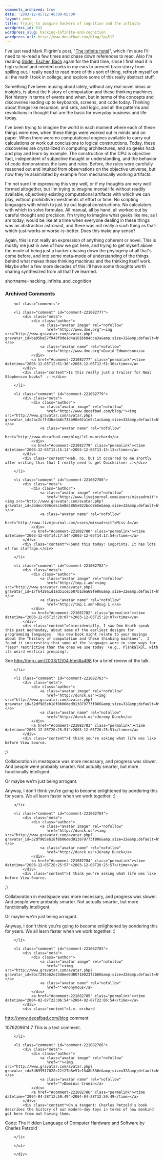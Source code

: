 ```yaml
---
comments_archived: true
date: '2003-12-05T12:40:00-05:00'
layout: post
title: Trying to imagine hackers of cognition and the infinite
wordpress_id: 512
wordpress_slug: hacking-infinite-and-cognition
wordpress_url: http://www.decafbad.com/blog/?p=512
---
```

<p>
I've just read Mark Pilgrim's post, "<a href="http://diveintomark.org/archives/2003/12/04/infinite-hotel">The infinite hotel</a>", which I'm sure I'll need to re-read a few times and chase down references to read.  Also I'm reading <a href="http://www.amazon.com/exec/obidos/tg/detail/-/0465026567/qid=1070644457/0xdecafbad-20">G&#246;del, Escher, Bach</a> again for the third time, since I first read it in high school and needed corks in my ears to prevent brain slurry from spilling out.  I really need to read more of this sort of thing, refresh myself on all the math I took in college, and explore some of this really abstract stuff.
</p>
<p>
Something I've been musing about lately, without any real novel ideas or insights, is about the history of computation and these thinking machines.  Not history in terms of events and when, but in terms of the concepts and discoveries leading up to keyboards, screens, and code today.  Thinking about things like recursion, and sets, and logic, and all the patterns and revolutions in thought that are the basis for everyday business and life today.
</p>
<p>
I've been trying to imagine the world in each moment where each of these things were new, when these things were worked out in minds and on paper.  When there were no computational engines available to carry out calculations or work out conclusions to logical constructions.  
Today, these discoveries are crystallized in computing architectures, and so geeks hack and play and learn by example.  The construction of the CPU is objective fact, independent of subjective thought or understanding, and the behavior of code demonstrates the laws and rules.  Before, the rules were carefully reasoned out and intuited from observations on the objective universe, but now they're assimilated by example from mechanically working artifacts.
</p>
<p>
I'm not sure I'm expressing this very well, or if my thoughts are very well formed altogether, but I'm trying to imagine mental life without readily available, objectively existing computational artifacts with which we can play, without prohibitive investments of effort or time.  No scripting languages with which to just try out logical constructions.  No calculators with which to solve formulae.  All manual, all by hand, all worked out by careful thought and precision.  I'm trying to imagine what geeks like me, as I am today, would be like at a time when everyone dealing in these things was an abstraction astronaut, and there was not really a such thing as that-which-just-works or worse-is-better.  Does this make any sense?
</p>
<p>
Again, this is not really an expression of anything coherent or novel.  This is mostly me just in awe of how we got here, and trying to get myself above the mode of being just a hacker chasing down the phylogeny of all that's come before, and into some meta-mode of understanding of the things behind what makes these thinking machines and the thinking itself work.  Maybe after a few more decades of this I'll have some thoughts worth sharing synthesized from all that I've learned.
</p>
<!--more-->
shortname=hacking_infinite_and_cognition

<div id="comments" class="comments archived-comments">
            <h3>Archived Comments</h3>
            
        <ul class="comments">
            
        <li class="comment" id="comment-221082777">
            <div class="meta">
                <div class="author">
                    <a class="avatar image" rel="nofollow" 
                       href="http://www.dme.org"><img src="http://www.gravatar.com/avatar.php?gravatar_id=ba95ba57f948f9de1d4a101bb84cca3a&amp;size=32&amp;default=http://mediacdn.disqus.com/1320279820/images/noavatar32.png"/></a>
                    <a class="avatar name" rel="nofollow" 
                       href="http://www.dme.org">David Edmondson</a>
                </div>
                <a href="#comment-221082777" class="permalink"><time datetime="2003-12-05T12:51:36">2003-12-05T12:51:36</time></a>
            </div>
            <div class="content">Is this really just a trailer for Neal Stephenson books?  :-)</div>
            
        </li>
    
        <li class="comment" id="comment-221082779">
            <div class="meta">
                <div class="author">
                    <a class="avatar image" rel="nofollow" 
                       href="http://www.decafbad.com/blog/"><img src="http://www.gravatar.com/avatar.php?gravatar_id=2ac2cffd36ada8c734b90e02a1e5c1ac&amp;size=32&amp;default=http://mediacdn.disqus.com/1320279820/images/noavatar32.png"/></a>
                    <a class="avatar name" rel="nofollow" 
                       href="http://www.decafbad.com/blog/">l.m.orchard</a>
                </div>
                <a href="#comment-221082779" class="permalink"><time datetime="2003-12-05T13:15:13">2003-12-05T13:15:13</time></a>
            </div>
            <div class="content">Heh, no, but it occurred to me shortly after writing this that I really need to get Quicksilver :)</div>
            
        </li>
    
        <li class="comment" id="comment-221082780">
            <div class="meta">
                <div class="author">
                    <a class="avatar image" rel="nofollow" 
                       href="http://www.livejournal.com/users/missadroit"><img src="http://www.gravatar.com/avatar.php?gravatar_id=3bdecc906ce5c5e8d2865e022bcd8e5e&amp;size=32&amp;default=http://mediacdn.disqus.com/1320279820/images/noavatar32.png"/></a>
                    <a class="avatar name" rel="nofollow" 
                       href="http://www.livejournal.com/users/missadroit">Miss A</a>
                </div>
                <a href="#comment-221082780" class="permalink"><time datetime="2003-12-05T14:17:54">2003-12-05T14:17:54</time></a>
            </div>
            <div class="content">Found this today: Cogprints. It has lots of fun stuffage.</div>
            
        </li>
    
        <li class="comment" id="comment-221082782">
            <div class="meta">
                <div class="author">
                    <a class="avatar image" rel="nofollow" 
                       href="http://tmp.i.am"><img src="http://www.gravatar.com/avatar.php?gravatar_id=17f6429a1d1ad51ce5607b1dea69fe06&amp;size=32&amp;default=http://mediacdn.disqus.com/1320279820/images/noavatar32.png"/></a>
                    <a class="avatar name" rel="nofollow" 
                       href="http://tmp.i.am">Doug L.</a>
                </div>
                <a href="#comment-221082782" class="permalink"><time datetime="2003-12-05T15:28:07">2003-12-05T15:28:07</time></a>
            </div>
            <div class="content">Coincidentally, I saw Don Knuth speak this past Wednesday, about some of the earliest designs for programming languages.  His new book might relate to your musings about the "history of computation and these thinking machines".  I found it interesting that some of the languages were in some ways far *less* restrictive than the ones we use today  (e.g., Plankalkül, with its weird vertical grouping).

See http://tmp.i.am/2003/12/04.html#a498 for a brief review of the talk.</div>
            
        </li>
    
        <li class="comment" id="comment-221082783">
            <div class="meta">
                <div class="author">
                    <a class="avatar image" rel="nofollow" 
                       href="http://dunck.us"><img src="http://www.gravatar.com/avatar.php?gravatar_id=32df985eb18f8b06ded913879773f886&amp;size=32&amp;default=http://mediacdn.disqus.com/1320279820/images/noavatar32.png"/></a>
                    <a class="avatar name" rel="nofollow" 
                       href="http://dunck.us">Jeremy Dunck</a>
                </div>
                <a href="#comment-221082783" class="permalink"><time datetime="2003-12-05T20:25:51">2003-12-05T20:25:51</time></a>
            </div>
            <div class="content">I think you're asking what life was like before View Source.

;)

Collaboration in meatspace was more necessary, and progress was slower.  And people were probably smarter.  Not actually smarter, but more functionally intelligent.

Or maybe we'm just being arrogant.

Anyway, I don't think you're going to become enlightened by pondering this for years.  We all learn faster when we work together.  :)</div>
            
        </li>
    
        <li class="comment" id="comment-221082784">
            <div class="meta">
                <div class="author">
                    <a class="avatar image" rel="nofollow" 
                       href="http://dunck.us"><img src="http://www.gravatar.com/avatar.php?gravatar_id=32df985eb18f8b06ded913879773f886&amp;size=32&amp;default=http://mediacdn.disqus.com/1320279820/images/noavatar32.png"/></a>
                    <a class="avatar name" rel="nofollow" 
                       href="http://dunck.us">Jeremy Dunck</a>
                </div>
                <a href="#comment-221082784" class="permalink"><time datetime="2003-12-05T20:25:57">2003-12-05T20:25:57</time></a>
            </div>
            <div class="content">I think you're asking what life was like before View Source.

;)

Collaboration in meatspace was more necessary, and progress was slower.  And people were probably smarter.  Not actually smarter, but more functionally intelligent.

Or maybe we'm just being arrogant.

Anyway, I don't think you're going to become enlightened by pondering this for years.  We all learn faster when we work together.  :)</div>
            
        </li>
    
        <li class="comment" id="comment-221082785">
            <div class="meta">
                <div class="author">
                    <a class="avatar image" rel="nofollow" 
                       href=""><img src="http://www.gravatar.com/avatar.php?gravatar_id=8bcf295bb2e23d6ee0d80710023f2b66&amp;size=32&amp;default=http://mediacdn.disqus.com/1320279820/images/noavatar32.png"/></a>
                    <a class="avatar name" rel="nofollow" 
                       href="">Anonymous</a>
                </div>
                <a href="#comment-221082785" class="permalink"><time datetime="2004-02-07T22:06:54">2004-02-07T22:06:54</time></a>
            </div>
            <div class="content">l.m. orchard
http://www.decafbad.com/blog
comment

1076209614.7
This is a test comment.</div>
            
        </li>
    
        <li class="comment" id="comment-221082786">
            <div class="meta">
                <div class="author">
                    <a class="avatar image" rel="nofollow" 
                       href=""><img src="http://www.gravatar.com/avatar.php?gravatar_id=5d699517028c22f27b8e51e1848b536e&amp;size=32&amp;default=http://mediacdn.disqus.com/1320279820/images/noavatar32.png"/></a>
                    <a class="avatar name" rel="nofollow" 
                       href="">Dominic Cronin</a>
                </div>
                <a href="#comment-221082786" class="permalink"><time datetime="2004-04-28T12:59:49">2004-04-28T12:59:49</time></a>
            </div>
            <div class="content">On a tangent: Charles Petzold's book describes the history of our modern-day toys in terms of how mankind got here from not having them.

Code: The Hidden Language of Computer Hardware and Software
by Charles Petzold</div>
            
        </li>
    
        </ul>
    
        </div>
    